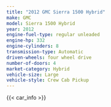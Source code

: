 ```yaml
---
title: "2012 GMC Sierra 1500 Hybrid"
make: GMC
model: Sierra 1500 Hybrid
year: 2012
engine-fuel-type: regular unleaded
engine-hp: 332
engine-cylinders: 8
transmission-type: Automatic
driven-wheels: four wheel drive
number-of-doors: 4
market-category: Hybrid
vehicle-size: Large
vehicle-style: Crew Cab Pickup
---
```


{{< car_info >}}
